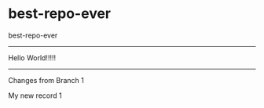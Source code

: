 # best-repo-ever
best-repo-ever
__________________________________
Hello World!!!!!
____________________________________

Changes from Branch 1

My new record 1